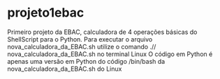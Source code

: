 # projeto1ebac
Primeiro projeto da EBAC, calculadora de 4 operações básicas do ShellScript para o Python.
Para executar o arquivo nova_calculadora_da_EBAC.sh utilize o comando .// nova_calculadora_da_EBAC.sh no terminal Linux
O código em Python é apenas uma versão em Python do código /bin/bash da nova_calculadora_da_EBAC.sh do Linux 
